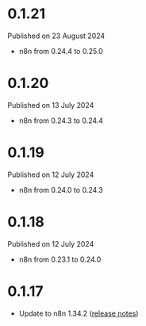 # 0.1.21

Published on 23 August 2024

- n8n from 0.24.4 to 0.25.0

# 0.1.20

Published on 13 July 2024

- n8n from 0.24.3 to 0.24.4

# 0.1.19

Published on 12 July 2024

- n8n from 0.24.0 to 0.24.3

# 0.1.18

Published on 12 July 2024

- n8n from 0.23.1 to 0.24.0

# 0.1.17

- Update to n8n 1.34.2 ([release notes](https://docs.n8n.io/release-notes/#n8n1342))